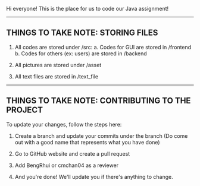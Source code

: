 Hi everyone! This is the place for us to code our Java assignment!

---------------------------------------------------------------------
THINGS TO TAKE NOTE: STORING FILES
---------------------------------------------------------------------
1. All codes are stored under /src:
   a. Codes for GUI are stored in /frontend
   b. Codes for others (ex: users) are stored in /backend
   
2. All pictures are stored under /asset
   
3. All text files are stored in /text_file

---------------------------------------------------------------------
THINGS TO TAKE NOTE: CONTRIBUTING TO THE PROJECT
---------------------------------------------------------------------
To update your changes, follow the steps here:

1. Create a branch and update your commits under the branch
   (Do come out with a good name that represents what you have done)
   
2. Go to GitHub website and create a pull request
   
3. Add BengRhui or cmchan04 as a reviewer
   
4. And you're done! We'll update you if there's anything to change.
